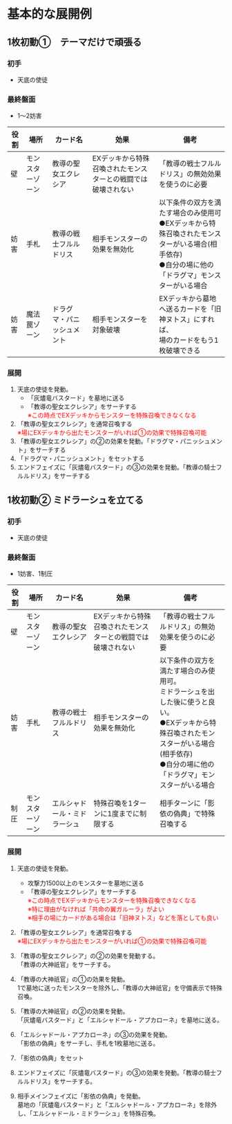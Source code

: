 # 基本的な展開例

## 1枚初動①　テーマだけで頑張る

### 初手
- 天底の使徒

### 最終盤面
- 1〜2妨害

|役割|場所|カード名|効果|備考|
|---|---|---|---|---|
|壁|モンスターゾーン|教導の聖女エクレシア|EXデッキから特殊召喚されたモンスターとの戦闘では破壊されない|「教導の戦士フルルドリス」の無効効果を使うのに必要|
|妨害|手札|教導の戦士フルルドリス|相手モンスターの効果を無効化|以下条件の双方を満たす場合のみ使用可<br>●EXデッキから特殊召喚されたモンスターがいる場合(相手依存)<br>●自分の場に他の「ドラグマ」モンスターがいる場合|
|妨害|魔法罠ゾーン|ドラグマ・パニッシュメント|相手モンスターを対象破壊|EXデッキから墓地へ送るカードを「旧神ヌトス」にすれば、<br>場のカードをもう1枚破壊できる|


### 展開

1. 天底の使徒を発動。
   - 「灰燼竜バスタード」を墓地に送る
   - 「教導の聖女エクレシア」をサーチする
   <br><font color="red">※この時点でEXデッキからモンスターを特殊召喚できなくなる</font> 
2. 「教導の聖女エクレシア」を通常召喚する
   <br><font color="red">※場にEXデッキから出たモンスターがいれば①の効果で特殊召喚可能</font>
3. 「教導の聖女エクレシア」の②の効果を発動。「ドラグマ・パニッシュメント」をサーチする<br>
4. 「ドラグマ・パニッシュメント」をセットする
5. エンドフェイズに「灰燼竜バスタード」の③の効果を発動。「教導の騎士フルルドリス」をサーチする



## 1枚初動② ミドラーシュを立てる

### 初手
- 天底の使徒

### 最終盤面
- 1妨害、1制圧

|役割|場所|カード名|効果|備考|
|---|---|---|---|---|
|壁|モンスターゾーン|教導の聖女エクレシア|EXデッキから特殊召喚されたモンスターとの戦闘では破壊されない|「教導の戦士フルルドリス」の無効効果を使うのに必要|
|妨害|手札|教導の戦士フルルドリス|相手モンスターの効果を無効化|以下条件の双方を満たす場合のみ使用可。<br>ミドラーシュを出した後に使うと良い。<br>●EXデッキから特殊召喚されたモンスターがいる場合(相手依存)<br>●自分の場に他の「ドラグマ」モンスターがいる場合<br>|
|制圧|モンスターゾーン|エルシャドール・ミドラーシュ|特殊召喚を1ターンに1度までに制限する|相手ターンに「影依の偽典」で特殊召喚する|


### 展開

1. 天底の使徒を発動。
   - 攻撃力1500以上のモンスターを墓地に送る
   - 「教導の聖女エクレシア」をサーチする
  <br><font color="red">※この時点でEXデッキからモンスターを特殊召喚できなくなる</font>
  <br><font color="red">※特に理由がなければ「共命の翼ガルーラ」がよい<br>
  ※相手の場にカードがある場合は「旧神ヌトス」などを落としても良い</font>

1. 「教導の聖女エクレシア」を通常召喚する
   <br><font color="red">※場にEXデッキから出たモンスターがいれば①の効果で特殊召喚可能</font>
1. 「教導の聖女エクレシア」の②の効果を発動する。<br>「教導の大神祇官」をサーチする。
1. 「教導の大神祇官」の①の効果を発動。<br>1で墓地に送ったモンスターを除外し、「教導の大神祇官」を守備表示で特殊召喚。
1. 「教導の大神祇官」の②の効果を発動。<br>「灰燼竜バスタード」と「エルシャドール・アプカローネ」を墓地に送る。
1. 「エルシャドール・アプカローネ」の③の効果を発動。<br>「影依の偽典」をサーチし、手札を1枚墓地に送る。
1. 「影依の偽典」をセット
1. エンドフェイズに「灰燼竜バスタード」の③の効果を発動。「教導の騎士フルルドリス」をサーチする。
1. 相手メインフェイズに「影依の偽典」を発動。<br>墓地の「灰燼竜バスタード」と「エルシャドール・アプカローネ」を除外し、「エルシャドール・ミドラーシュ」を特殊召喚。